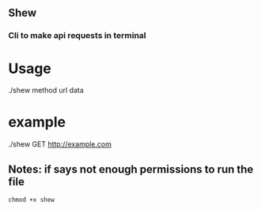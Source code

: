 ## Shew

### Cli to make api requests in terminal

# Usage

./shew method url data

# example

./shew GET http://example.com

## Notes: if says not enough permissions to run the file

<code>chmod +x shew<code>
